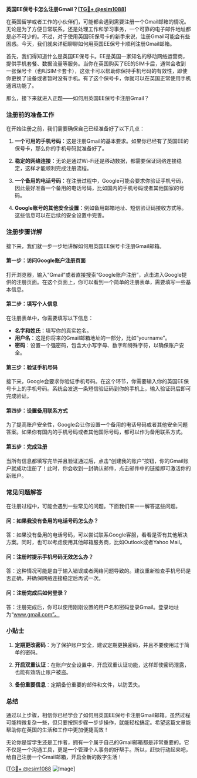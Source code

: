 **英国EE保号卡怎么注册Gmail？[[TG💪+ @esim1088](https://t.me/s/esim1088)]**

在英国留学或者工作的小伙伴们，可能都会遇到需要注册一个Gmail邮箱的情况。无论是为了方便日常联系，还是处理工作和学习事务，一个可靠的电子邮件地址都是必不可少的。不过，对于使用英国EE保号卡的新手来说，注册Gmail可能会有些困惑。今天，我们就来详细聊聊如何用英国EE保号卡顺利注册Gmail邮箱。

首先，我们得知道什么是英国EE保号卡。EE是英国一家知名的移动网络运营商，提供手机套餐、数据流量等服务。当你在英国购买了EE的SIM卡后，通常会收到一张保号卡（也叫SIM卡套卡），这张卡可以帮助你保持手机号码的有效性，即使你更换了设备或者暂时没有手机。有了这个保号卡，你就可以在英国正常使用手机通讯功能了。

那么，接下来就进入正题——如何用英国EE保号卡注册Gmail？

### 注册前的准备工作

在开始注册之前，我们需要确保自己已经准备好了以下几点：

1. **一个可用的手机号码**：这是注册Gmail的基本要求。如果你已经有了英国EE的保号卡，那么你的手机号码就准备好了。
   
2. **稳定的网络连接**：无论是通过Wi-Fi还是移动数据，都需要保证网络连接稳定，这样才能顺利完成注册流程。

3. **一个备用的电话号码**：在注册过程中，Google可能会要求你验证手机号码，因此最好准备一个备用的电话号码，比如国内的手机号码或者其他国家的号码。

4. **Google账号的其他安全设置**：例如备用邮箱地址、短信验证码接收方式等。这些信息可以在后续的安全设置中完善。

### 注册步骤详解

接下来，我们就一步一步地讲解如何用英国EE保号卡注册Gmail邮箱。

#### 第一步：访问Google账户注册页面

打开浏览器，输入“Gmail”或者直接搜索“Google账户注册”，点击进入Google提供的注册页面。在这个页面上，你可以看到一个简单的注册表单，需要填写一些基本信息。

#### 第二步：填写个人信息

在注册表单中，你需要填写以下信息：

- **名字和姓氏**：填写你的真实姓名。
- **用户名**：这是你将来的Gmail邮箱地址的一部分，比如“yourname”。
- **密码**：设置一个强密码，包含大小写字母、数字和特殊字符，以确保账户安全。

#### 第三步：验证手机号码

接下来，Google会要求你验证手机号码。在这个环节，你需要输入你的英国EE保号卡上的手机号码。系统会发送一条短信验证码到你的手机上，输入验证码后即可完成验证。

#### 第四步：设置备用联系方式

为了提高账户安全性，Google会让你设置一个备用的电话号码或者其他安全问题答案。如果你有国内的手机号码或者其他国际号码，都可以作为备用联系方式。

#### 第五步：完成注册

当所有信息都填写完毕并且验证通过后，点击“创建我的账户”按钮，你的Gmail账户就成功注册了！此时，你会收到一封确认邮件，点击邮件中的链接即可激活你的新账户。

### 常见问题解答

在注册过程中，可能会遇到一些常见的问题。下面我们来一一解答这些问题。

#### 问：如果我没有备用的电话号码怎么办？

答：如果没有备用的电话号码，可以尝试联系Google客服，看看是否有其他解决方案。同时，也可以考虑使用其他邮箱服务商，比如Outlook或者Yahoo Mail。

#### 问：注册时提示手机号码无效怎么办？

答：这种情况可能是由于输入错误或者网络问题导致的。建议重新检查手机号码是否正确，并确保网络连接稳定后再试一次。

#### 问：注册完成后如何登录？

答：注册完成后，你可以使用刚刚设置的用户名和密码登录Gmail。登录地址为“www.gmail.com”。

### 小贴士

1. **定期更改密码**：为了保护账户安全，建议定期更换密码，并且不要使用过于简单的密码。
   
2. **开启双重认证**：在账户安全设置中，开启双重认证功能，这样即使密码泄露，也能有效防止账户被盗。

3. **备份重要信息**：定期备份重要的邮件和文件，以防丢失。

### 总结

通过以上步骤，相信你已经学会了如何用英国EE保号卡注册Gmail邮箱。虽然过程可能稍微复杂一些，但只要按照步骤一步步操作，就能轻松搞定。希望这篇文章能帮助你在英国的生活和工作中更加便捷高效！

无论你是留学生还是工作者，拥有一个属于自己的Gmail邮箱都是非常重要的。它不仅是一个沟通工具，更是一个管理个人事务的好帮手。所以，赶快行动起来吧，给自己注册一个Gmail邮箱，开启全新的数字生活！

[[TG💪+ @esim1088](https://t.me/s/esim1088) ![Image](https://i.postimg.cc/4NQfJmqS/Snipaste-2025-05-13-00-14-12.png)]